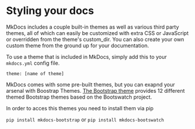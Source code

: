 # Styling your docs

MkDocs includes a couple built-in themes as well as various third party themes, all of which can easily be customized with extra CSS or JavaScript or overridden from the theme's custom_dir. You can also create your own custom theme from the ground up for your documentation.

To use a theme that is included in MkDocs, simply add this to your `mkdocs.yml` config file.

`
theme: [name of theme]
`

MkDocs comes with some pre-built themes, but you can exapnd your arsenal with Boostrap Themes. [The Bootstrap theme](https://mkdocs.readthedocs.io/en/0.15.2/user-guide/styling-your-docs/)  provides 12 different themed Bootstrap themes based on the Bootswatch project.

In order to acces this themes you need to install them via pip

`pip install mkdocs-bootstrap` or `pip install mkdocs-bootswatch`